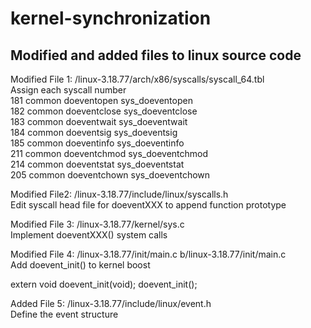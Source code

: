 # kernel-synchronization

## Modified and added files to linux source code

Modified File 1: /linux-3.18.77/arch/x86/syscalls/syscall_64.tbl
</br>Assign each syscall number
</br>181	common	doeventopen     sys_doeventopen
</br>182	common	doeventclose    sys_doeventclose
</br>183	common	doeventwait     sys_doeventwait
</br>184	common	doeventsig      sys_doeventsig
</br>185	common	doeventinfo     sys_doeventinfo
</br>211	common  doeventchmod    sys_doeventchmod
</br>214	common  doeventstat     sys_doeventstat
</br>205	common  doeventchown    sys_doeventchown

Modified File2: /linux-3.18.77/include/linux/syscalls.h
</br>Edit syscall head file for doeventXXX to append function prototype

Modified File 3: /linux-3.18.77/kernel/sys.c
</br>Implement doeventXXX() system calls

Modified File 4: /linux-3.18.77/init/main.c b/linux-3.18.77/init/main.c
</br>Add doevent_init() to kernel boost

extern void doevent_init(void);
doevent_init();

Added File 5: /linux-3.18.77/include/linux/event.h
</br>Define the event structure
